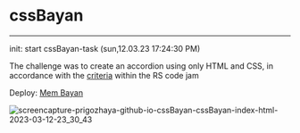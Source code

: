 # cssBayan
-----------
init: start cssBayan-task (sun,12.03.23 17:24:30 PM)

The challenge was to create an accordion using only HTML and CSS, in accordance with the [criteria](https://github.com/DrDiman/CSS-Bayan-task) within the RS code jam

Deploy: [Mem Bayan](https://prigozhaya.github.io/cssBayan/cssBayan/index.html) 

![screencapture-prigozhaya-github-io-cssBayan-cssBayan-index-html-2023-03-12-23_30_43](https://user-images.githubusercontent.com/43904197/224571810-0abfae9a-ffd6-4c52-89bc-b74722067f18.png)
